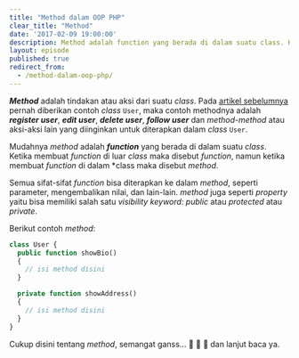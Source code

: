 ```yaml
---
title: "Method dalam OOP PHP"
clear_title: "Method"
date: '2017-02-09 19:00:00'
description: Method adalah function yang berada di dalam suatu class. Ketika membuat function di luar class/object maka disebut function, namun ketika membuat function di dalam class/object maka disebut method
layout: episode
published: true
redirect_from:
  - /method-dalam-oop-php/
---
```


**_Method_** adalah tindakan atau aksi dari suatu *class*. Pada <a href="{{ site.url }}/object-oriented-php/class-dan-property-dalam-oop-php/" target="_blank" title="artikel sebelumnya">artikel sebelumnya</a> pernah diberikan contoh *class* `User`, maka contoh methodnya adalah **_register user_**, **_edit user_**, **_delete user_**, **_follow user_** dan *method-method* atau aksi-aksi lain yang diinginkan untuk diterapkan dalam *class* `User`.

Mudahnya *method* adalah **_function_** yang berada di dalam suatu *class*. Ketika membuat *function* di luar *class* maka disebut *function*, namun ketika membuat *function* di dalam *class maka disebut *method*.

Semua sifat-sifat *function* bisa diterapkan ke dalam *method*, seperti parameter, mengembalikan nilai, dan lain-lain. *method* juga seperti *property* yaitu bisa memiliki salah satu *visibility keyword: public* atau *protected* atau *private*.

Berikut contoh *method*:

```php
class User {
  public function showBio()
  {
  	// isi method disini
  }

  private function showAddress()
  {
  	// isi method disini
  }
}
```

Cukup disini tentang *method*, semangat ganss... :muscle: :muscle: :muscle: dan lanjut baca ya.

